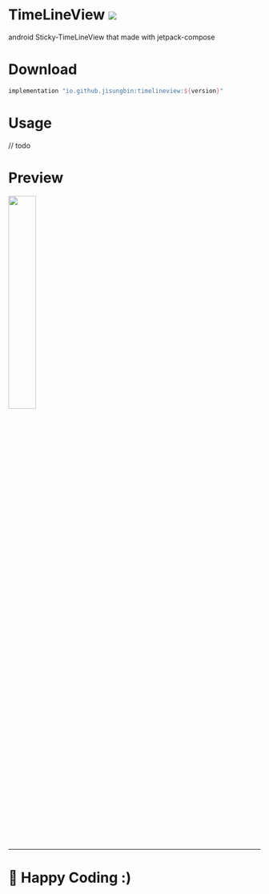 # TimeLineView [![](https://img.shields.io/maven-central/v/io.github.jisungbin/timelineview)](https://search.maven.org/artifact/io.github.jisungbin/timelineview)
android Sticky-TimeLineView that made with jetpack-compose

# Download
```groovy
implementation "io.github.jisungbin:timelineview:${version}"
```

# Usage
// todo

# Preview
<img src="https://user-images.githubusercontent.com/40740128/127657575-2a0388e5-ad02-4274-a9d8-be51a52979eb.png" width="33%" />


---

# 🤗 Happy Coding :)
